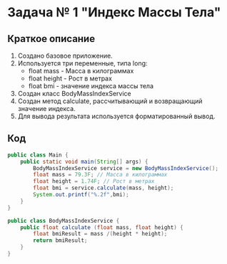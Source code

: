 # Задача № 1 "Индекс Массы Тела"

## Краткое описание

1. Создано базовое приложение. 
2. Используется три переменные, типа long:
    * float mass - Масса в килограммах
    * float height - Рост в метрах
    * float bmi - значение индекса массы тела
3. Создан класс BodyMassIndexService
4. Создан метод calculate, рассчитывающий и возвращающий значение индекса.
5. Для вывода результата используется форматированный вывод.

## Код

```java
public class Main {
    public static void main(String[] args) {
        BodyMassIndexService service = new BodyMassIndexService();
        float mass = 79.3F; // Масса в килограммах
        float height = 1.74F; // Рост в метрах
        float bmi = service.calculate(mass, height);
        System.out.printf("%.2f",bmi);
    }
}

public class BodyMassIndexService {
    public float calculate (float mass, float height) {
        float bmiResult = mass /(height * height);
        return bmiResult;
    }
}

```